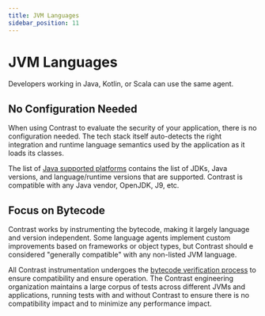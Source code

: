 ```yaml
---
title: JVM Languages
sidebar_position: 11
---
```


# JVM Languages

Developers working in Java, Kotlin, or Scala can use the same agent.

## No Configuration Needed

When using Contrast to evaluate the security of your application, there is no configuration needed. The tech stack itself auto-detects the right integration and runtime language semantics used by the application as it loads its classes.

The list of [Java supported platforms](https://docs.contrastsecurity.com/en/java-supported-technologies.html) contains the list of JDKs, Java versions, and language/runtime versions that are supported. Contrast is compatible with any Java vendor, OpenJDK, J9, etc.

## Focus on Bytecode

Contrast works by instrumenting the bytecode, making it largely language and version independent. Some language agents implement custom improvements based on frameworks or object types, but Contrast should e considered "generally compatible" with any non-listed JVM language.

All Contrast instrumentation undergoes the [bytecode verification process](https://www.oracle.com/java/technologies/security-in-java.html#:~:text=The%20bytecode%20verifier%20acts%20as,has%20passed%20the%20verifier's%20tests.) to ensure compatibility and ensure operation. The Contrast engineering organization maintains a large corpus of tests across different JVMs and applications, running tests with and without Contrast to ensure there is no compatibility impact and to minimize any performance impact.